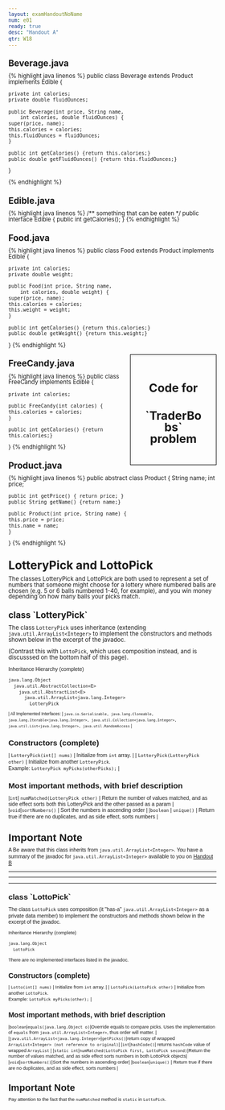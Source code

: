 ```yaml
---
layout: examHandoutNoName
num: e01
ready: true
desc: "Handout A"
qtr: W18
---
```


<style>
 body { font-size: 72%;
 line-height: 102%;

}

 td  {
  padding-left:5px; padding-right: 5px;
}
</style>


##  Beverage.java
{% highlight java linenos %}
public class Beverage extends Product implements Edible {

    private int calories;
    private double fluidOunces;
    
    public Beverage(int price, String name, 
		int calories, double fluidOunces) {
	super(price, name);
	this.calories = calories;
	this.fluidOunces = fluidOunces;
    }

    public int getCalories() {return this.calories;}
    public double getFluidOunces() {return this.fluidOunces;}
}

{% endhighlight %}

## Edible.java

{% highlight java linenos %}
/** something that can be eaten */
public interface Edible {
    public int getCalories();
}
{% endhighlight %}


## Food.java

{% highlight java linenos %}
public class Food extends Product implements Edible {

    private int calories;
    private double weight;
    
    public Food(int price, String name, 
		int calories, double weight) {
	super(price, name);
	this.calories = calories;
	this.weight = weight;
    }

    public int getCalories() {return this.calories;}
    public double getWeight() {return this.weight;}
}
{% endhighlight %}


<div style="float:right; width:30%; border: 1px solid black;padding:2em; line-height:200%; text-align:center;">
<h1>Code for </h1><h1>`TraderBobs` problem</h1>
</div>

## FreeCandy.java

{% highlight java linenos %}
public class FreeCandy implements Edible {

    private int calories;
    
    public FreeCandy(int calories) { 
	this.calories = calories;
    }

    public int getCalories() {return this.calories;}
}
{% endhighlight %}



## Product.java


{% highlight java linenos %}
public abstract class Product {
    String name;
    int price;
    
    public int getPrice() { return price; } 
    public String getName() {return name;}

    public Product(int price, String name) {
	this.price = price;
	this.name = name;
    }
}
{% endhighlight %}
<h1 markdown="1" class="page-break-before">LotteryPick and LottoPick</h1>

The classes LotteryPick and LottoPick are both used to represent a set of numbers that
someone might choose for a lottery where numbered balls are chosen (e.g. 5 or 6 balls numbered 1-40, for example), and you win money depending on how many balls your picks match.

<h2 markdown="1">class `LotteryPick`</h2>

The class `LotteryPick` uses inheritance (extending `java.util.ArrayList<Integer>` to
implement the constructors and methods shown below in the excerpt of the javadoc.

(Contrast this with `LottoPick`, which uses composition instead, and is discusssed on the bottom
half of this page).

<div style="font-size:90%; font-family: Arial Narrow, sans-serif;">

Inheritance Hierarchy (complete)

```
java.lang.Object
  java.util.AbstractCollection<E>
    java.util.AbstractList<E>
      java.util.ArrayList<java.lang.Integer>
        LotteryPick
```

<div markdown="1"
     style="font-size: 80%; font-family: Arial Narrow, sans-serif;"
     class="hanging-indent-table">

| All Implemented Interfaces: | `java.io.Serializable, java.lang.Cloneable, java.lang.Iterable<java.lang.Integer>, java.util.Collection<java.lang.Integer>, java.util.List<java.lang.Integer>, java.util.RandomAccess` |

</div>

## Constructors (complete)

<div markdown="1" class="hanging-indent-table">

| `LotteryPick(int[] nums)` | Initialize from `int` array. |
| `LotteryPick(LotteryPick other)` | Initialize from another `LotteryPick`.<br> Example: `LotteryPick myPicks(otherPicks);` |



</div>

## Most important methods, with brief description

<div markdown="1" class="hanging-indent-table">

|`int`| `numMatched(LotteryPick other)` | Return the number of values matched, and as side effect sorts both this LotteryPick and the other passed as a param |
|`void`|`sortNumbers()` | Sort the numbers in ascending order |
|`boolean` | `unique()` | Return true if there are no duplicates, and as side effect, sorts numbers |

# Important Note

A Be aware that this class inherits from `java.util.ArrayList<Integer>`.  You have a summary of the javadoc for `java.util.ArrayList<Integer>` available to you on [Handout B](../handout_b)
</div>

<hr>
<hr>
<hr>

<h2  markdown="1">class `LottoPick`</h2>

The class `LottoPick` uses composition (it "has-a" `java.util.ArrayList<Integer>` as a private
data member)  to implement the constructors and methods shown below in the excerpt of the javadoc.

<div style="font-size:90%; font-family: Arial Narrow, sans-serif;">

Inheritance Hierarchy (complete)

```
java.lang.Object
  LottoPick
```

There are no implemented interfaces listed in the javadoc.


## Constructors (complete)

<div markdown="1" class="hanging-indent-table">

| `Lotto(int[] nums)` | Initialize from `int` array. |
| `LottoPick(LottoPick other)` | Initialize from another `LottoPick`.<br> Example: `LottoPick myPicks(other);` |



</div>

## Most important methods, with brief description

<div markdown="1" class="hanging-indent-table">


|`boolean`|`equals(java.lang.Object o)`|Override equals to compare picks.  Uses the implementation of `equals` from `java.util.ArrayList<Integer>`, thus order will matter. |
|`java.util.ArrayList<java.lang.Integer>`|`getPicks()`|return copy of wrapped `ArrayList<Integer> (not reference to original)`|
|`int`|`hashCode()`| returns `hashCode` value of wrapped `ArrayList` |
|`static int`|`numMatched(LottoPick first, LottoPick second)`|Return the number of values matched, and as side effect sorts numbers in both LottoPick objects|
|`void`|`sortNumbers()`|Sort the numbers in ascending order|
|`boolean`|`unique()` | Return true if there are no duplicates, and as side effect, sorts numbers |

# Important Note

Pay attention to the fact that the `numMatched` method is `static` in `LottoPick`. 
